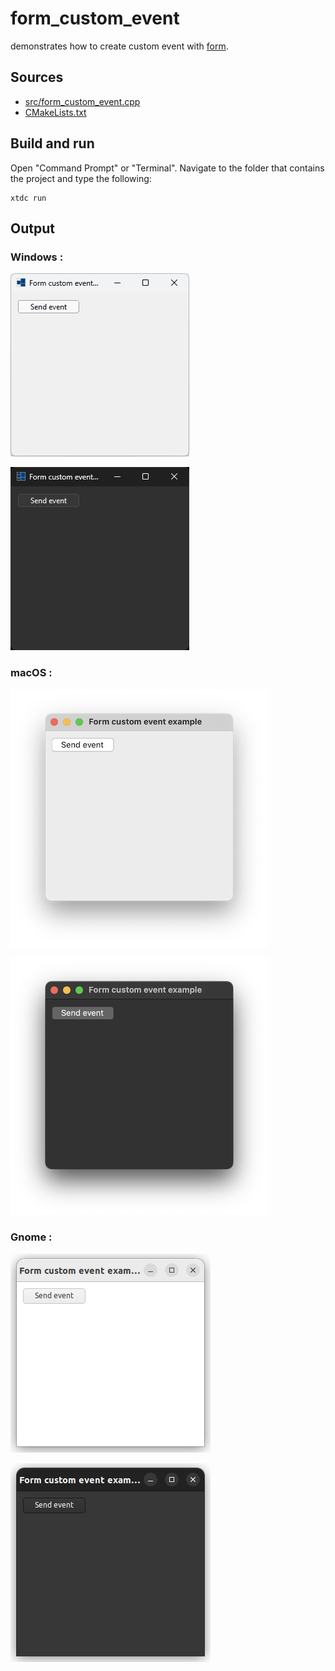 # form_custom_event

demonstrates how to create custom event with [form](https://gammasoft71.github.io/xtd/reference_guides/latest/classxtd_1_1forms_1_1form.html).

## Sources

* [src/form_custom_event.cpp](src/form_custom_event.cpp)
* [CMakeLists.txt](CMakeLists.txt)

## Build and run

Open "Command Prompt" or "Terminal". Navigate to the folder that contains the project and type the following:

```shell
xtdc run
```

## Output

### Windows :

![Screenshot](../../../../docs/pictures/examples/form_custom_event_w.png)

![Screenshot](../../../../docs/pictures/examples/form_custom_event_wd.png)

### macOS :

![Screenshot](../../../../docs/pictures/examples/form_custom_event_m.png)

![Screenshot](../../../../docs/pictures/examples/form_custom_event_md.png)

### Gnome :

![Screenshot](../../../../docs/pictures/examples/form_custom_event_g.png)

![Screenshot](../../../../docs/pictures/examples/form_custom_event_gd.png)
